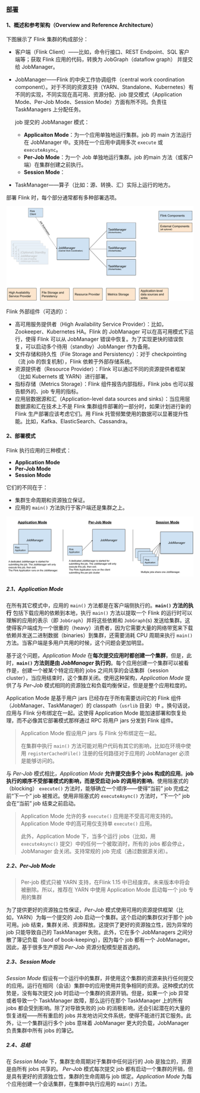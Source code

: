 ### [部署](https://nightlies.apache.org/flink/flink-docs-release-1.14/docs/deployment/overview/)

#### 1、概述和参考架构（Overview and Reference Architecture）

下图展示了 Flink 集群的构成部分：

- 客户端（Flink Client）——比如，命令行接口、REST Endpoint、SQL 客户端等；获取 Flink 应用的代码，转换为 JobGraph（dataflow graph） 并提交给 JobManager。

- JobManager——Flink 的中央工作协调组件（central work coordination component）。对于不同的资源支持（YARN、Standalone、Kubernetes）有不同的实现，不同实现在高可用、资源分配、job 提交模式（Application Mode、Per-Job Mode、Session Mode）方面有所不同。负责往 TaskManagers 上分配任务。

  job 提交的 JobManager 模式：

  - **Applicaiton Mode**：为一个应用单独地运行集群。job 的 main 方法运行在 JobManager 中。支持在一个应用中调用多次 `execute` 或 `executeAsync`。
  - **Per-Job Mode**：为一个 Job 单独地运行集群。job 的main 方法（或客户端）在集群创建之前执行。
  - **Session Mode**：

- TaskManager——算子（比如：源、转换、汇）实际上运行的地方。

部署 Flink 时，每个部分通常都有多种部署选项。

![Figure for Overview and Reference Architecture](/assets/deployment_overview.svg)

Flink 外部组件（可选的）：

- 高可用服务提供者（High Availability Service Provider）：比如，Zookeeper、Kubernetes HA。Flink 的 JobManager 可以在高可用模式下运行，使得 Flink 可以从 JobManager 错误中恢复。为了实现更快的错误恢复，可以启动多个待用（standby）JobManger 作为备用。
- 文件存储和持久性（File Storage and Persistency）：对于 checkpointing （流 job 的恢复机制），Flink 依赖于外部存储系统。
- 资源提供者（Resource Provider）：Flink 可以通过不同的资源提供者框架（比如 Kubernets 或 YARN）进行部署。
- 指标存储（Metrics Storage）：Flink 组件报告内部指标，Flink jobs 也可以报告额外的、job 专用的指标。
- 应用层数据源和汇（Application-level data sources and sinks）：当应用层数据源和汇在技术上不是 Flink 集群组件部署的一部分时，如果计划进行新的 Flink 生产部署应该考虑它们。用 Flink 托管频繁使用的数据可以显著提升性能。比如，Kafka、ElasticSearch、Cassandra。

#### 2、部署模式

Flink 执行应用的三种模式：

- **Application Mode**
- **Per-Job Mode**
- **Session Mode**

它们的不同在于：

- 集群生命周期和资源独立保证。
- 应用的 `main()` 方法执行于客户端还是集群之上。

![Figure for Deployment Modes](/assets/deployment_modes.svg)

##### 2.1、Application Mode

在所有其它模式中，应用的 `main()` 方法都是在客户端侧执行的。**`main()` 方法的执行** 包括下载应用的依赖到本地，执行 `main()` 方法以提取一个 Flink 的运行时可以理解的应用的表示（即 `JobGraph`）并将这些依赖和 `JobGraph`(s) 发送给集群。这使得客户端成为一个很重的（heavy）消费者，因为它需要大量的网络带宽来下载依赖并发送二进制数据（binaries）到集群，还需要消耗 CPU 周期来执行 `main()` 方法。当客户端是多用户共用的时候，这个问题会更加明显。

基于这个问题，*Application Mode* 在**每次提交应用时都创建一个集群**，但是，此时，**`main()` 方法则是由 *JobManager* 执行的**。每个应用创建一个集群可以被看作是，创建一个被某个特定应用的 jobs 之间共享的会话集群（session cluster），当应用结束时，这个集群关闭。使用这种架构，*Application Mode* 提供了与 *Per-Job* 模式相同的资源独立和负载均衡保证，但是是整个应用粒度的。

Application Mode 是基于用户 jars 已经存在于所有需要访问它的 Flink 组件（JobManager、TaskManager）的 classpath（`usrlib` 目录）中 。换句话说，应用与 Flink 分布绑定在一起。这使得 Application Mode 能加速部署和恢复处理，而不必像其它部署模式那样通过 RPC 将用户 jars 分发到 Flink 组件。

>Application Mode 假设用户 jars 与 Flink 分布绑定在一起。
>
>在集群中执行 `main()` 方法可能对用户代码有其它的影响，比如在环境中使用 `registerCachedFile()` 注册的任何路径对于应用的 JobManager 必须是能够访问的。

与 *Per-Job* 模式相比，*Application Mode* **允许提交由多个 jobs 构成的应用**。**job 执行的顺序不受部署模式的影响，而是受启动 job 的调用的影响**。使用阻塞式的（blocking） `execute()` 方法时，能够确立一个顺序——使得“当前” job 完成之前“下一个” job 被推迟。使用非阻塞式的 `executeAsync()` 方法时，“下一个” job 会在“当前” job 结束之前启动。

>Application Mode 允许的多 `execute()` 应用是不受高可用支持的。Application Mode 中的高可用仅支持单 `execute()` 应用。
>
>此外，Application Mode 下，当多个运行 jobs（比如，用 `executeAsync()` 提交）中的任何一个被取消时，所有的 jobs 都会停止，JobManager 会关闭。支持常规的 job 完成（通过数据源关闭）。

##### 2.2、Per-Job Mode

>Per-job 模式只被 YARN 支持，在Flink 1.15 中已经废弃。未来版本中将会被删除。所以，推荐在 YARN 中使用 Application Mode 启动每一个 job 专用的集群

为了提供更好的资源独立性保证，*Per-Job* 模式使用可用的资源提供框架（比如，YARN）为每一个提交的 Job 启动一个集群。这个启动的集群仅对于那个 job 可用。job 结束，集群关闭、资源释放。这提供了更好的资源独立性，因为异常的 job 只能导致自己的 TaskManager 失败。此外，它在多个 JobManagers 之间分散了簿记负载（laod of book-keeping），因为每个 job 都有一个 JobManager。因此，基于很多生产原因 *Per-Job* 资源分配模型是首选的。

##### 2.3、Session Mode

*Session Mode* 假设有一个运行中的集群，并使用这个集群的资源来执行任何提交的应用。运行在相同（会话）集群中的应用使用并竞争相同的资源。这种模式的优势是，没有每次提交 job 时启动一个集群的资源开销。但是，如果一个 job 异常或者导致一个 TaskManager 故障，那么运行在那个 TaskManager 上的所有 jobs 都会受到影响。除了对导致失败的 job 的消极影响，还会引起潜在的大量的恢复进程——所有重启的 jobs 并发地访问文件系统，使得不能进行其它服务。此外，让一个集群运行多个 jobs 意味着 JobManager 更大的负载，JobManager 负责集群中所有 jobs 的簿记。

##### 2.4、总结

在 *Session Mode* 下，集群生命周期对于集群中任何运行的 Job 是独立的，资源是由所有 jobs 共享的。 *Per-Job* 模式每次提交 job 都有启动一个集群的开销，但是具有更好的资源独立性，集群的生命周期与 job 绑定。*Application Mode* 为每个应用创建一个会话集群，在集群中执行应用的 `main()` 方法。